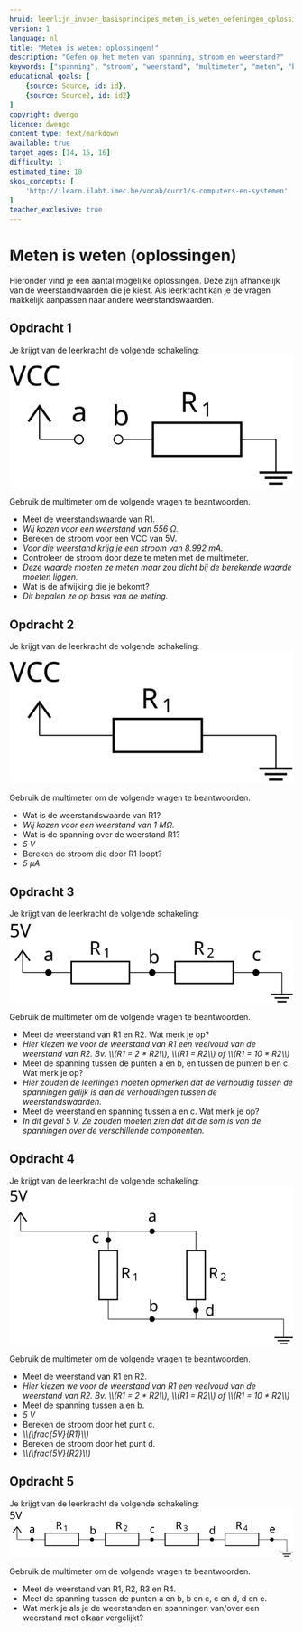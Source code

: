 ```yaml
---
hruid: leerlijn_invoer_basisprincipes_meten_is_weten_oefeningen_oplossingen
version: 1
language: nl
title: "Meten is weten: oplossingen!"
description: "Oefen op het meten van spanning, stroom en weerstand?"
keywords: ["spanning", "stroom", "weerstand", "multimeter", "meten", "basisprincipes", "microcontroller", "µC", "arduino", "dwenguino", "oefening"]
educational_goals: [
    {source: Source, id: id}, 
    {source: Source2, id: id2}
]
copyright: dwengo
licence: dwengo
content_type: text/markdown
available: true
target_ages: [14, 15, 16]
difficulty: 1
estimated_time: 10
skos_concepts: [
    'http://ilearn.ilabt.imec.be/vocab/curr1/s-computers-en-systemen'
]
teacher_exclusive: true
---
```


# Meten is weten (oplossingen)

Hieronder vind je een aantal mogelijke oplossingen. Deze zijn afhankelijk van de weerstandwaarden die je kiest. Als leerkracht kan je de vragen makkelijk aanpassen naar andere weerstandswaarden.

<div class="dwengo-content assignment">
<h2>Opdracht 1</h2>
<p>
    <div>Je krijgt van de leerkracht de volgende schakeling:</div>
    <img src="img/diagram_01.svg"></img>
</p>
<p>
    Gebruik de multimeter om de volgende vragen te beantwoorden.
    <ul>
        <li>Meet de weerstandswaarde van R1.</li>
        <li><em>Wij kozen voor een weerstand van 556 Ω.</em></li>
        <li>Bereken de stroom voor een VCC van 5V.</li>
        <li><em>Voor die weerstand krijg je een stroom van 8.992 mA.</em></li>
        <li>Controleer de stroom door deze te meten met de multimeter.</li>
        <li><em>Deze waarde moeten ze meten maar zou dicht bij de berekende waarde moeten liggen.</em></li>
        <li>Wat is de afwijking die je bekomt?</li>
        <li><em>Dit bepalen ze op basis van de meting.</em></li>
    </ul>
</p>
</div>

<div class="dwengo-content assignment">
<h2>Opdracht 2</h2>
<p>
    <div>Je krijgt van de leerkracht de volgende schakeling:</div>
    <img src="img/diagram_02.svg"></img>
</p>
<p>
    Gebruik de multimeter om de volgende vragen te beantwoorden.
    <ul>
        <li>Wat is de weerstandswaarde van R1?</li>
        <li><em>Wij kozen voor een weerstand van 1 MΩ.</em></li>
        <li>Wat is de spanning over de weerstand R1?</li>
        <li><em>5 V</em></li>
        <li>Bereken de stroom die door R1 loopt?</li>
        <li><em>5 µA</em></li>
    </ul>
</p>
</div>

<div class="dwengo-content assignment">
<h2>Opdracht 3</h2>
<p>
    <div>Je krijgt van de leerkracht de volgende schakeling:</div>
    <img src="img/diagram_03.svg"></img>
</p>
<p>
    Gebruik de multimeter om de volgende vragen te beantwoorden.
    <ul>
        <li>Meet de weerstand van R1 en R2. Wat merk je op?</li>
        <li><em>Hier kiezen we voor de weerstand van R1 een veelvoud van de weerstand van R2. Bv. \\(R1 = 2 * R2\\), \\(R1 = R2\\) of \\(R1 = 10 * R2\\)</em></li>
        <li>Meet de spanning tussen de punten a en b, en tussen de punten b en c. Wat merk je op?</li>
        <li><em>Hier zouden de leerlingen moeten opmerken dat de verhoudig tussen de spanningen gelijk is aan de verhoudingen tussen de weerstandswaarden.</em></li>
        <li>Meet de weerstand en spanning tussen a en c. Wat merk je op?</li>
        <li><em>In dit geval 5 V. Ze zouden moeten zien dat dit de som is van de spanningen over de verschillende componenten.</em></li>
    </ul>
</p>
</div>

<div class="dwengo-content assignment">
<h2>Opdracht 4</h2>
<p>
    <div>Je krijgt van de leerkracht de volgende schakeling:</div>
    <img src="img/diagram_04.svg"></img>
</p>
<p>
    Gebruik de multimeter om de volgende vragen te beantwoorden.
    <ul>
        <li>Meet de weerstand van R1 en R2.</li>
        <li><em>Hier kiezen we voor de weerstand van R1 een veelvoud van de weerstand van R2. Bv. \\(R1 = 2 * R2\\), \\(R1 = R2\\) of \\(R1 = 10 * R2\\)</em></li>
        <li>Meet de spanning tussen a en b.</li>
        <li><em>5 V</em></li>
        <li>Bereken de stroom door het punt c.</li>
        <li><em>\\(\frac{5V}{R1}\\)</em></li>
        <li>Bereken de stroom door het punt d.</li>
        <li><em>\\(\frac{5V}{R2}\\)</em></li>
    </ul>
</p>
</div>

<div class="dwengo-content assignment">
<h2>Opdracht 5</h2>
<p>
    <div>Je krijgt van de leerkracht de volgende schakeling:</div>
    <img src="img/diagram_05.svg"></img>
</p>
<p>
    Gebruik de multimeter om de volgende vragen te beantwoorden.
    <ul>
        <li>Meet de weerstand van R1, R2, R3 en R4.</li>
        <li>Meet de spanning tussen de punten a en b, b en c, c en d, d en e.</li>
        <li>Wat merk je als je de weerstanden en spanningen van/over een weerstand met elkaar vergelijkt?</li>
    </ul>
</p>
</div>



